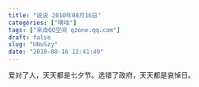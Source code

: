 ```yaml
---
title: "说说 2010年08月16日"
categories: ["嘀咕"]
tags: ["来自QQ空间 qzone.qq.com"]
draft: false
slug: "UNuSzy"
date: "2010-08-16 12:41:49"
---
```


爱对了人，天天都是七夕节。选错了政府，天天都是哀悼日。

